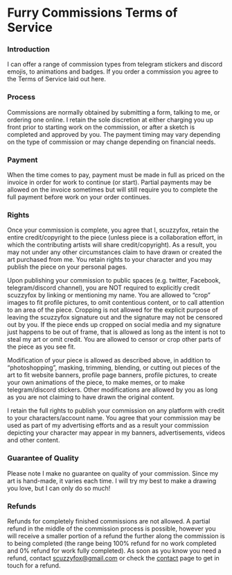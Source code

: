 # Furry Commissions Terms of Service

### Introduction

I can offer a range of commission types from telegram stickers and discord emojis, to animations and badges. If you order a commission you agree to the Terms of Service laid out here.

### Process

Commissions are normally obtained by submitting a form, talking to me, or ordering one online. I retain the sole discretion at either charging you up front prior to starting work on the commission, or after a sketch is completed and approved by you. The payment timing may vary depending on the type of commission or may change depending on financial needs.

### Payment

When the time comes to pay, payment must be made in full as priced on the invoice in order for work to continue (or start). Partial payments may be allowed on the invoice sometimes but will still require you to complete the full payment before work on your order continues.

### Rights

Once your commission is complete, you agree that I, scuzzyfox, retain the entire credit/copyright to the piece (unless piece is a collaboration effort, in which the contributing artists will share credit/copyright). As a result, you may not under any other circumstances claim to have drawn or created the art purchased from me. You retain rights to your character and you may publish the piece on your personal pages.

Upon publishing your commission to public spaces (e.g. twitter, Facebook, telegram/discord channel), you are NOT required to explicitly credit scuzzyfox by linking or mentioning my name. You are allowed to “crop” images to fit profile pictures, to omit contentious content, or to call attention to an area of the piece. Cropping is not allowed for the explicit purpose of leaving the scuzzyfox signature out and the signature may not be censored out by you. If the piece ends up cropped on social media and my signature just happens to be out of frame, that is allowed as long as the intent is not to steal my art or omit credit. You are allowed to censor or crop other parts of the piece as you see fit.

Modification of your piece is allowed as described above, in addition to “photoshopping”, masking, trimming, blending, or cutting out pieces of the art to fit website banners, profile page banners, profile pictures, to create your own animations of the piece, to make memes, or to make telegram/discord stickers. Other modifications are allowed by you as long as you are not claiming to have drawn the original content.

I retain the full rights to publish your commission on any platform with credit to your characters/account name. You agree that your commission may be used as part of my advertising efforts and as a result your commission depicting your character may appear in my banners, advertisements, videos and other content.

### Guarantee of Quality

Please note I make no guarantee on quality of your commission. Since my art is hand-made, it varies each time. I will try my best to make a drawing you love, but I can only do so much!

### Refunds

Refunds for completely finished commissions are not allowed. A partial refund in the middle of the commission process is possible, however you will receive a smaller portion of a refund the further along the commission is to being completed (the range being 100% refund for no work completed and 0% refund for work fully completed). As soon as you know you need a refund, contact [scuzzyfox@gmail.com](mailto:scuzzyfox@gmail.com '‌') or check the [contact](/contact) page to get in touch for a refund.
